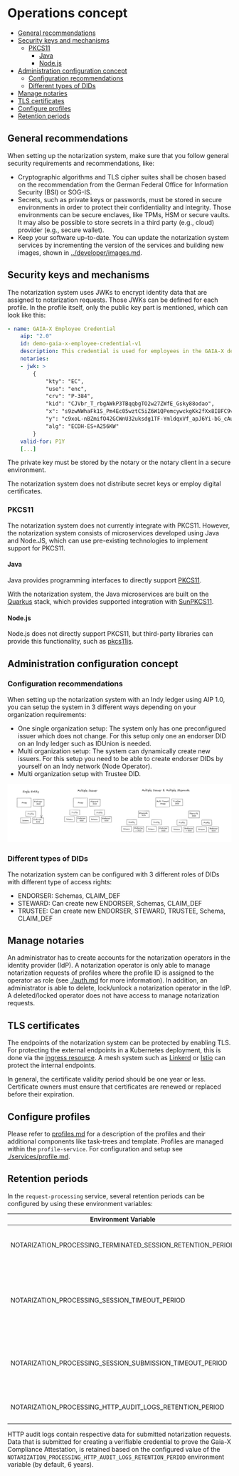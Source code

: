 # Operations concept

<!-- TOC GitLab -->

- [General recommendations](#general-recommendations)
- [Security keys and mechanisms](#security-keys-and-mechanisms)
  - [PKCS11](#pkcs11)
    - [Java](#java)
    - [Node.js](#nodejs)
- [Administration configuration concept](#administration-configuration-concept)
  - [Configuration recommendations](#configuration-recommendations)
  - [Different types of DIDs](#different-types-of-dids)
- [Manage notaries](#manage-notaries)
- [TLS certificates](#tls-certificates)
- [Configure profiles](#configure-profiles)
- [Retention periods](#retention-periods)

<!-- /TOC -->

## General recommendations

When setting up the notarization system, make sure that you follow general security requirements and recommendations, like:

- Cryptographic algorithms and TLS cipher suites shall be chosen based on the recommendation from the German Federal Office for Information Security (BSI) or SOG-IS.
- Secrets, such as private keys or passwords, must be stored in secure environments in order to protect their confidentiality and integrity.
  Those environments can be secure enclaves, like TPMs, HSM or secure vaults.
  It may also be possible to store secrets in a third party (e.g., cloud) provider (e.g., secure wallet).
- Keep your software up-to-date.
  You can update the notarization system services by incrementing the version of the services and building new images, shown in [../developer/images.md](../developer/images.md).

## Security keys and mechanisms

The notarization system uses JWKs to encrypt identity data that are assigned to notarization requests.
Those JWKs can be defined for each profile.
In the profile itself, only the public key part is mentioned, which can look like this:

```yml
- name: GAIA-X Employee Credential
    aip: "2.0"
    id: demo-gaia-x-employee-credential-v1
    description: This credential is used for employees in the GAIA-X demonstration.
    notaries:
    - jwk: >
        {
            "kty": "EC",
            "use": "enc",
            "crv": "P-384",
            "kid": "CJVbr_T_rbgAWkP3TBqqbgTO2w27ZWfE_Gsky88odao",
            "x": "s9zwNWhaFk1S_Pm4Ec05wztC5iZ6W1QPemcywckgKk2fXx8IBFC9vTc2x0LatSTC",
            "y": "c9xoL-nBZmifO42GCWnU32uksdg1TF-YmldqxVf_apJ6Yi-bG_cAu0LP3yAqXijw",
            "alg": "ECDH-ES+A256KW"
        }
    valid-for: P1Y
    [...]
```

The private key must be stored by the notary or the notary client in a secure environment.

The notarization system does not distribute secret keys or employ digital certificates.

### PKCS11

The notarization system does not currently integrate with PKCS11.
However, the notarization system consists of microservices developed using Java and Node.JS, which can use pre-existing technologies to implement support for PKCS11.

#### Java

Java provides programming interfaces to directly support [PKCS11](https://docs.oracle.com/en/java/javase/18/security/pkcs11-reference-guide1.html).

With the notarization system, the Java microservices are built on the [Quarkus](https://quarkus.io/) stack, which provides supported integration with [SunPKCS11](https://quarkus.io/guides/security-customization#sun-pkcs11).

#### Node.js

Node.js does not directly support PKCS11, but third-party libraries can provide this functionality, such as [pkcs11js](https://www.npmjs.com/package/pkcs11js).

## Administration configuration concept

### Configuration recommendations

When setting up the notarization system with an Indy ledger using AIP 1.0, you can setup the system in 3 different ways depending on your organization requirements:

- One single organization setup: The system only has one preconfigured issuer which does not change.
  For this setup only one an endorser DID on an Indy ledger such as IDUnion is needed.
- Multi organization setup: The system can dynamically create new issuers.
  For this setup you need to be able to create endorser DIDs by yourself on an Indy network (Node Operator).
- Multi organization setup with Trustee DID.

![images/Setup.JPG](images/Setup.JPG)

### Different types of DIDs

The notarization system can be configured with 3 different roles of DIDs with different type of access rights:

- ENDORSER: Schemas, CLAIM_DEF
- STEWARD: Can create new ENDORSER, Schemas, CLAIM_DEF
- TRUSTEE: Can create new ENDORSER, STEWARD, TRUSTEE, Schema, CLAIM_DEF

## Manage notaries

An administrator has to create accounts for the notarization operators in the identity provider (IdP).
A notarization operator is only able to manage notarization requests of profiles where the profile ID is assigned to the operator as role (see [./auth.md](./auth.md) for more information).
In addition, an administrator is able to delete, lock/unlock a notarization operator in the IdP.
A deleted/locked operator does not have access to manage notarization requests.

## TLS certificates

The endpoints of the notarization system can be protected by enabling TLS. For protecting the external endpoints in a Kubernetes deployment, this is done via the [ingress resource](../../deploy/k8s/README.md).
A mesh system such as [Linkerd](https://linkerd.io) or [Istio](https://istio.io/) can protect the internal endpoints.

In general, the certificate validity period should be one year or less.
Certificate owners must ensure that certificates are renewed or replaced before their expiration.

## Configure profiles

Please refer to [profiles.md](profiles.md) for a description of the profiles and their additional components like task-trees and template.
Profiles are managed within the `profile-service`.
For configuration and setup see [./services/profile.md](./services/profile.md).

## Retention periods

In the `request-processing` service, several retention periods can be configured by using these environment variables:

| Environment Variable                                        | Description                                                                                            | Default  |
| ----------------------------------------------------------- | ------------------------------------------------------------------------------------------------------ | -------- |
| NOTARIZATION_PROCESSING_TERMINATED_SESSION_RETENTION_PERIOD | Period when terminated and issued sessions will be deleted.                                            | P1Y      |
| NOTARIZATION_PROCESSING_SESSION_TIMEOUT_PERIOD              | Period when sessions will be deleted where actions of the requestor were needed (like identification). | P1W      |
| NOTARIZATION_PROCESSING_SESSION_SUBMISSION_TIMEOUT_PERIOD   | Period when sessions will be deleted where no request data were submitted.                             | P1D      |
| NOTARIZATION_PROCESSING_HTTP_AUDIT_LOGS_RETENTION_PERIOD    | HTTP audit logs will be deleted after this duration.                                                   | P6Y      |

HTTP audit logs contain respective data for submitted notarization requests.
Data that is submitted for creating a verifiable credential to prove the Gaia-X Compliance Attestation, is retained based on the configured value of the `NOTARIZATION_PROCESSING_HTTP_AUDIT_LOGS_RETENTION_PERIOD` environment variable (by default, 6 years).

